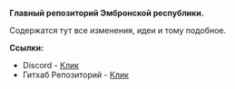 **Главный репозиторий Эмбронской республики.**
 
Содержатся тут все изменения, идеи и тому подобное.

**Ссылки:**
- Discord - [Клик](https://discord.gg/3UtwJsY)
- Гитхаб Репозиторий - [Клик](https://github.com/Embronian-IT-Industry/ER/)

